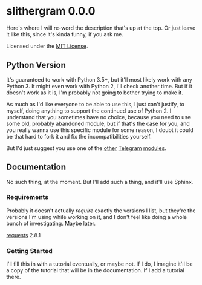# slithergram 0.0.0

Here's where I will re-word the description that's up at the top. Or just leave
it like this, since it's kinda funny, if you ask me.

Licensed under the [MIT License][].

[MIT License]: https://opensource.org/licenses/MIT


## Python Version

It's guaranteed to work with Python 3.5+, but it'll most likely  work with any
Python 3. It might even work with Python 2, I'll check another time. But if it
doesn't work as it is, I'm probably not going to bother trying to make it.

As much as I'd like everyone to be able to use this, I just can't justify, to
myself, doing anything to support the continued use of Python 2. I understand
that you sometimes have no choice, because you need to use some old, probably
abandoned module, but if that's the case for you, and you really wanna use this
specific module for some reason, I doubt it could be that hard to fork it and
fix the incompatibilities yourself.

But I'd just suggest you use one of the [other][] [Telegram][] [modules][].

[other]: https://github.com/datamachine/twx.botapi
[Telegram]: https://github.com/sourcesimian/pyTelegramBotAPI
[modules]: https://github.com/leandrotoledo/python-telegram-bot


## Documentation

No such thing, at the moment. But I'll add such a thing, and it'll use Sphinx.


### Requirements

Probably it doesn't actually _require_ exactly the versions I list, but they're
the versions I'm using while working on it, and I don't feel like doing a whole
bunch of investigating. Maybe later.

[requests][] 2.8.1

[requests]: http://docs.python-requests.org/


### Getting Started

I'll fill this in with a tutorial eventually, or maybe not. If I do, I imagine
it'll be a copy of the tutorial that will be in the documentation. If I add a
tutorial there.